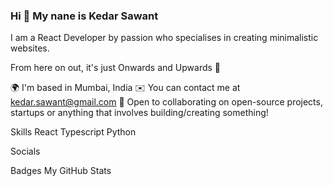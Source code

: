 ### Hi 👋 My nane is Kedar Sawant
I am a React Developer by passion who specialises in creating minimalistic websites.

From here on out, it's just Onwards and Upwards 🚀


🌍  I'm based in Mumbai, India
✉️  You can contact me at kedar.sawant@gmail.com
🤝 Open to collaborating on open-source projects, startups or anything that involves building/creating something!

Skills
React
Typescript
Python

Socials

Badges
My GitHub Stats




